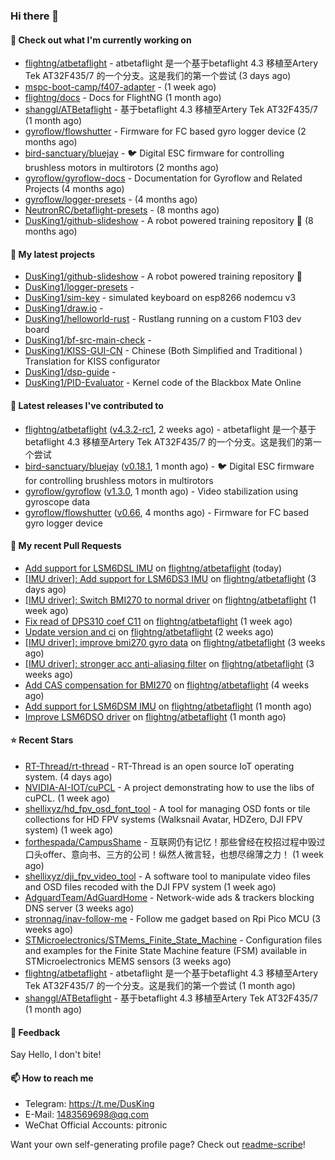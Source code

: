 ### Hi there 👋

#### 👷 Check out what I'm currently working on

- [flightng/atbetaflight](https://github.com/flightng/atbetaflight) - atbetaflight 是一个基于betaflight 4.3  移植至Artery Tek AT32F435/7 的一个分支。这是我们的第一个尝试 (3 days ago)
- [mspc-boot-camp/f407-adapter](https://github.com/mspc-boot-camp/f407-adapter) -  (1 week ago)
- [flightng/docs](https://github.com/flightng/docs) - Docs for FlightNG (1 month ago)
- [shanggl/ATBetaflight](https://github.com/shanggl/ATBetaflight) - 基于betaflight 4.3  移植至Artery Tek AT32F435/7 (1 month ago)
- [gyroflow/flowshutter](https://github.com/gyroflow/flowshutter) - Firmware for FC based gyro logger device (2 months ago)
- [bird-sanctuary/bluejay](https://github.com/bird-sanctuary/bluejay) - :bird: Digital ESC firmware for controlling brushless motors in multirotors (2 months ago)
- [gyroflow/gyroflow-docs](https://github.com/gyroflow/gyroflow-docs) - Documentation for Gyroflow and Related Projects (4 months ago)
- [gyroflow/logger-presets](https://github.com/gyroflow/logger-presets) -  (4 months ago)
- [NeutronRC/betaflight-presets](https://github.com/NeutronRC/betaflight-presets) -  (8 months ago)
- [DusKing1/github-slideshow](https://github.com/DusKing1/github-slideshow) - A robot powered training repository :robot: (8 months ago)

#### 🌱 My latest projects

- [DusKing1/github-slideshow](https://github.com/DusKing1/github-slideshow) - A robot powered training repository :robot:
- [DusKing1/logger-presets](https://github.com/DusKing1/logger-presets) - 
- [DusKing1/sim-key](https://github.com/DusKing1/sim-key) - simulated keyboard on esp8266 nodemcu v3
- [DusKing1/draw.io](https://github.com/DusKing1/draw.io) - 
- [DusKing1/helloworld-rust](https://github.com/DusKing1/helloworld-rust) - Rustlang running on a custom F103 dev board
- [DusKing1/bf-src-main-check](https://github.com/DusKing1/bf-src-main-check) - 
- [DusKing1/KISS-GUI-CN](https://github.com/DusKing1/KISS-GUI-CN) - Chinese (Both Simplified and Traditional ) Translation for KISS configurator
- [DusKing1/dsp-guide](https://github.com/DusKing1/dsp-guide) - 
- [DusKing1/PID-Evaluator](https://github.com/DusKing1/PID-Evaluator) - Kernel code of the Blackbox Mate Online

#### 🔭 Latest releases I've contributed to

- [flightng/atbetaflight](https://github.com/flightng/atbetaflight) ([v4.3.2-rc1](https://github.com/flightng/atbetaflight/releases/tag/v4.3.2-rc1), 2 weeks ago) - atbetaflight 是一个基于betaflight 4.3  移植至Artery Tek AT32F435/7 的一个分支。这是我们的第一个尝试
- [bird-sanctuary/bluejay](https://github.com/bird-sanctuary/bluejay) ([v0.18.1](https://github.com/bird-sanctuary/bluejay/releases/tag/v0.18.1), 1 month ago) - :bird: Digital ESC firmware for controlling brushless motors in multirotors
- [gyroflow/gyroflow](https://github.com/gyroflow/gyroflow) ([v1.3.0](https://github.com/gyroflow/gyroflow/releases/tag/v1.3.0), 1 month ago) - Video stabilization using gyroscope data
- [gyroflow/flowshutter](https://github.com/gyroflow/flowshutter) ([v0.66](https://github.com/gyroflow/flowshutter/releases/tag/v0.66), 4 months ago) - Firmware for FC based gyro logger device

#### 🔨 My recent Pull Requests

- [Add support for LSM6DSL IMU](https://github.com/flightng/atbetaflight/pull/19) on [flightng/atbetaflight](https://github.com/flightng/atbetaflight) (today)
- [[IMU driver]: Add support for LSM6DS3 IMU](https://github.com/flightng/atbetaflight/pull/18) on [flightng/atbetaflight](https://github.com/flightng/atbetaflight) (3 days ago)
- [[IMU driver]: Switch BMI270 to normal driver](https://github.com/flightng/atbetaflight/pull/16) on [flightng/atbetaflight](https://github.com/flightng/atbetaflight) (1 week ago)
- [Fix read of DPS310 coef C11](https://github.com/flightng/atbetaflight/pull/14) on [flightng/atbetaflight](https://github.com/flightng/atbetaflight) (1 week ago)
- [Update version and ci](https://github.com/flightng/atbetaflight/pull/13) on [flightng/atbetaflight](https://github.com/flightng/atbetaflight) (2 weeks ago)
- [[IMU driver]: improve bmi270 gyro data](https://github.com/flightng/atbetaflight/pull/11) on [flightng/atbetaflight](https://github.com/flightng/atbetaflight) (3 weeks ago)
- [[IMU driver]: stronger acc anti-aliasing filter](https://github.com/flightng/atbetaflight/pull/8) on [flightng/atbetaflight](https://github.com/flightng/atbetaflight) (3 weeks ago)
- [Add CAS compensation for BMI270](https://github.com/flightng/atbetaflight/pull/4) on [flightng/atbetaflight](https://github.com/flightng/atbetaflight) (4 weeks ago)
- [Add support for LSM6DSM IMU](https://github.com/flightng/atbetaflight/pull/3) on [flightng/atbetaflight](https://github.com/flightng/atbetaflight) (1 month ago)
- [Improve LSM6DSO driver](https://github.com/flightng/atbetaflight/pull/2) on [flightng/atbetaflight](https://github.com/flightng/atbetaflight) (1 month ago)

#### ⭐ Recent Stars

- [RT-Thread/rt-thread](https://github.com/RT-Thread/rt-thread) - RT-Thread is an open source IoT operating system. (4 days ago)
- [NVIDIA-AI-IOT/cuPCL](https://github.com/NVIDIA-AI-IOT/cuPCL) - A project demonstrating how to use the libs of cuPCL. (1 week ago)
- [shellixyz/hd_fpv_osd_font_tool](https://github.com/shellixyz/hd_fpv_osd_font_tool) - A tool for managing OSD fonts or tile collections for HD FPV systems (Walksnail Avatar, HDZero, DJI FPV system) (1 week ago)
- [forthespada/CampusShame](https://github.com/forthespada/CampusShame) - 互联网仍有记忆！那些曾经在校招过程中毁过口头offer、意向书、三方的公司！纵然人微言轻，也想尽绵薄之力！ (1 week ago)
- [shellixyz/dji_fpv_video_tool](https://github.com/shellixyz/dji_fpv_video_tool) - A software tool to manipulate video files and OSD files recoded with the DJI FPV system (1 week ago)
- [AdguardTeam/AdGuardHome](https://github.com/AdguardTeam/AdGuardHome) - Network-wide ads &amp; trackers blocking DNS server (3 weeks ago)
- [stronnag/inav-follow-me](https://github.com/stronnag/inav-follow-me) - Follow me gadget based on Rpi Pico MCU (3 weeks ago)
- [STMicroelectronics/STMems_Finite_State_Machine](https://github.com/STMicroelectronics/STMems_Finite_State_Machine) - Configuration files and examples for the Finite State Machine feature (FSM) available in STMicroelectronics MEMS sensors (3 weeks ago)
- [flightng/atbetaflight](https://github.com/flightng/atbetaflight) - atbetaflight 是一个基于betaflight 4.3  移植至Artery Tek AT32F435/7 的一个分支。这是我们的第一个尝试 (1 month ago)
- [shanggl/ATBetaflight](https://github.com/shanggl/ATBetaflight) - 基于betaflight 4.3  移植至Artery Tek AT32F435/7 (1 month ago)

#### 💬 Feedback

Say Hello, I don't bite!

#### 📫 How to reach me

- Telegram: https://t.me/DusKing
- E-Mail: 1483569698@qq.com
- WeChat Official Accounts: pitronic

Want your own self-generating profile page? Check out [readme-scribe](https://github.com/muesli/readme-scribe)!
